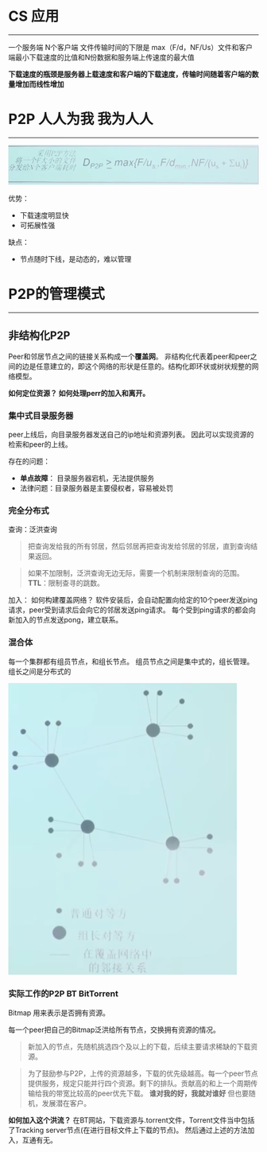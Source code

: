 # CS 应用 
---
一个服务端 N个客户端
文件传输时间的下限是 max（F/d，NF/Us）文件和客户端最小下载速度的比值和N份数据和服务端上传速度的最大值

**下载速度的瓶颈是服务器上载速度和客户端的下载速度，传输时间随着客户端的数量增加而线性增加**



# P2P 人人为我 我为人人
---
![下载速度](../images/image.png)

优势：
- 下载速度明显快
- 可拓展性强

缺点：
- 节点随时下线，是动态的，难以管理

# P2P的管理模式
---
## 非结构化P2P
Peer和邻居节点之间的链接关系构成一个**覆盖网**。
非结构化代表着peer和peer之间的边是任意建立的，即这个网络的形状是任意的。结构化即环状或树状规整的网络模型。


**如何定位资源？ 如何处理perr的加入和离开。**

### 集中式目录服务器
peer上线后，向目录服务器发送自己的ip地址和资源列表。 因此可以实现资源的检索和peer的上线。

存在的问题：
- **单点故障**： 目录服务器宕机，无法提供服务
- 法律问题：目录服务器是主要侵权者，容易被处罚

### 完全分布式
查询：泛洪查询
> 把查询发给我的所有邻居，然后邻居再把查询发给邻居的邻居，直到查询结果返回。

> 如果不加限制，泛洪查询无边无际，需要一个机制来限制查询的范围。**TTL**：限制查寻的跳数。

加入： 如何构建覆盖网络？
软件安装后，会自动配置向给定的10个peer发送ping请求，peer受到请求后会向它的邻居发送ping请求。 每个受到ping请求的都会向新加入的节点发送pong，建立联系。

### 混合体
每一个集群都有组员节点，和组长节点。
组员节点之间是集中式的，组长管理。组长之间是分布式的

![Alt text](../images/image1.png)

### 实际工作的P2P BT BitTorrent
Bitmap 用来表示是否拥有资源。

每一个peer把自己的Bitmap泛洪给所有节点，交换拥有资源的情况。

> 新加入的节点，先随机挑选四个及以上的下载，后续主要请求稀缺的下载资源。

> 为了鼓励参与P2P，上传的资源越多，下载的优先级越高。每一个peer节点提供服务，规定只能并行四个资源。剩下的排队。贡献高的和上一个周期传输给我的带宽比较高的peer优先下载。 **谁对我的好，我就对谁好** 但也要随机，发展潜在客户。

**如何加入这个洪流？**
在BT网站，下载资源与.torrent文件，Torrent文件当中包括了Tracking server节点(在进行目标文件上下载的节点)。 然后通过上述的方法加入，互通有无。
